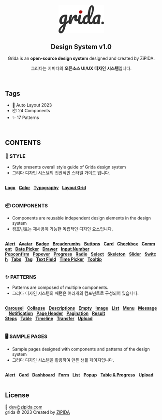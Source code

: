 <p align="center">
  <a href="https://zipida.com">
    <img width="150" src="src/assets/logo.svg" alt="logo">
  </a>
</p>

<h2 align="center">Design System v1.0</h2>

<div align="center">
<p align="center">Grida is an <b>open-source design system</b> designed and created by ZiPIDA.</p>
<p align="center">그리다는 지피다의 <b>오픈소스 UI/UX 디자인 시스템</b>입니다.</p>
</div>
<br/>

## Tags

- 🤖 Auto Layout 2023
- 📦 24 Components
- ✨ 17 Patterns

<br/>

## CONTENTS

### 🎨 STYLE

- Style presents overall style guide of Grida design system
- 그리다 디자인 시스템의 전반적인 스타일 가이드 입니다.

<br/>
<U><B>Logo</B></U>&nbsp;&nbsp;&nbsp;<U><B>Color</B></U>&nbsp;&nbsp;&nbsp;<U><B>Typography</B></U>&nbsp;&nbsp;&nbsp;<U><B>Layout Grid</B></U>
<br/>
<br/>

### 📦 COMPONENTS

- Components are reusable independent design elements in the design system
- 컴포넌트는 재사용이 가능한 독립적인 디자인 요소입니다.

<br/>
<U><B>Alert</B></U>&nbsp;&nbsp;&nbsp;<U><B>Avatar</B></U>&nbsp;&nbsp;&nbsp;<U><B>Badge</B></U>&nbsp;&nbsp;&nbsp;<U><B>Breadcrumbs</B></U>&nbsp;&nbsp;&nbsp;<U><B>Buttons</B></U>&nbsp;&nbsp;&nbsp;<U><B>Card</B></U>&nbsp;&nbsp;&nbsp;<U><B>Checkbox</B></U>&nbsp;&nbsp;&nbsp;<U><B>Comment</B></U>&nbsp;&nbsp;&nbsp;<U><B>Date Picker</B></U>&nbsp;&nbsp;&nbsp;<U><B>Drawer</B></U>&nbsp;&nbsp;&nbsp;<U><B>Input Number</B></U>
<U><B>Popconfirm</B></U>&nbsp;&nbsp;&nbsp;<U><B>Popover</B></U>&nbsp;&nbsp;&nbsp;<U><B>Progress</B></U>&nbsp;&nbsp;&nbsp;<U><B>Radio</B></U>&nbsp;&nbsp;&nbsp;<U><B>Select</B></U>&nbsp;&nbsp;&nbsp;<U><B>Skeleton</B></U>&nbsp;&nbsp;&nbsp;<U><B>Slider</B></U>&nbsp;&nbsp;&nbsp;<U><B>Switch</B></U>&nbsp;&nbsp;&nbsp;<U><B>Tabs</B></U>&nbsp;&nbsp;&nbsp;<U><B>Tag</B></U>&nbsp;&nbsp;&nbsp;<U><B>Text Field</B></U>&nbsp;&nbsp;&nbsp;<U><B>Time Picker</B></U>&nbsp;&nbsp;&nbsp;<U><B>Tooltip</B></U>
<br/>
<br/>

### ✨ PATTERNS

- Patterns are composed of multiple components.
- 그리다 디자인 시스템의 패턴은 여러개의 컴포넌트로 구성되어 있습니다.

<br/>
<U><B>Carousel</B></U>&nbsp;&nbsp;&nbsp;<U><B>Collapse</B></U>&nbsp;&nbsp;&nbsp;<U><B>Descriptions</B></U>&nbsp;&nbsp;&nbsp;<U><B>Empty</B></U>&nbsp;&nbsp;&nbsp;<U><B>Image</B></U>&nbsp;&nbsp;&nbsp;<U><B>List</B></U>&nbsp;&nbsp;&nbsp;<U><B>Menu</B></U>&nbsp;&nbsp;&nbsp;<U><B>Message</B></U>&nbsp;&nbsp;&nbsp;<U><B>Notification</B></U>&nbsp;&nbsp;&nbsp;<U><B>Page Header</B></U>&nbsp;&nbsp;&nbsp;<U><B>Pagination</B></U>&nbsp;&nbsp;&nbsp;<U><B>Result</B></U>
<U><B>Steps</B></U>&nbsp;&nbsp;&nbsp;<U><B>Table</B></U>&nbsp;&nbsp;&nbsp;<U><B>Timeline</B></U>&nbsp;&nbsp;&nbsp;<U><B>Transfer</B></U>&nbsp;&nbsp;&nbsp;<U><B>Upload</B></U>
<br/>
<br/>

### 🖥 SAMPLE PAGES

- Sample pages designed with components and patterns of the design system
- 그리다 디자인 시스템을 활용하여 만든 샘플 페이지입니다.

<br/>
<U><B>Alert</B></U>&nbsp;&nbsp;&nbsp;<U><B>Card</B></U>&nbsp;&nbsp;&nbsp;<U><B>Dashboard</B></U>&nbsp;&nbsp;&nbsp;<U><B>Form</B></U>&nbsp;&nbsp;&nbsp;<U><B>List</B></U>&nbsp;&nbsp;&nbsp;<U><B>Popup</B></U>&nbsp;&nbsp;&nbsp;<U><B>Table & Progress</B></U>&nbsp;&nbsp;&nbsp;<U><B>Upload</B></U>
<br/>
<br/>

## License

📧 dev@zipida.com
<br/>
grida ©️ 2023 Created by <U>[ZIPIDA](https://zipida.com)</U>
